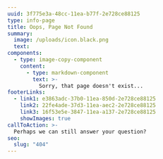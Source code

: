 ```yaml
---
uuid: 3f775e3a-48cc-11ea-b77f-2e728ce88125
type: info-page
title: Oops, Page Not Found
summary:
  image: /uploads/icon.black.png
  text:
components:
  - type: image-copy-component
    content:
      - type: markdown-component
        text: >-
          Sorry, that page doesn't exist...
footerLinks:
  - link1: e3863adc-37b0-11ea-850d-2e728ce88125
    link2: 22fe4ade-37d3-11ea-aec2-2e728ce88125
    link3: 16f53e5e-3847-11ea-a137-2e728ce88125
    showImages: true
callToAction: >-
  Perhaps we can still answer your question?
seo:
  slug: "404"
---
```

